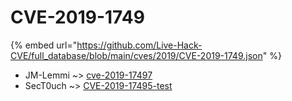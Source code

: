# CVE-2019-1749
{% embed url="https://github.com/Live-Hack-CVE/full_database/blob/main/cves/2019/CVE-2019-1749.json" %}

* JM-Lemmi ~> [cve-2019-17497](https://www.alice-snow.ru/2019/database/cve-2019-1749/cve-2019-17497-jm-lemmi)
* SecT0uch ~> [CVE-2019-17495-test](https://www.alice-snow.ru/2019/database/cve-2019-1749/cve-2019-17495-test-sect0uch)